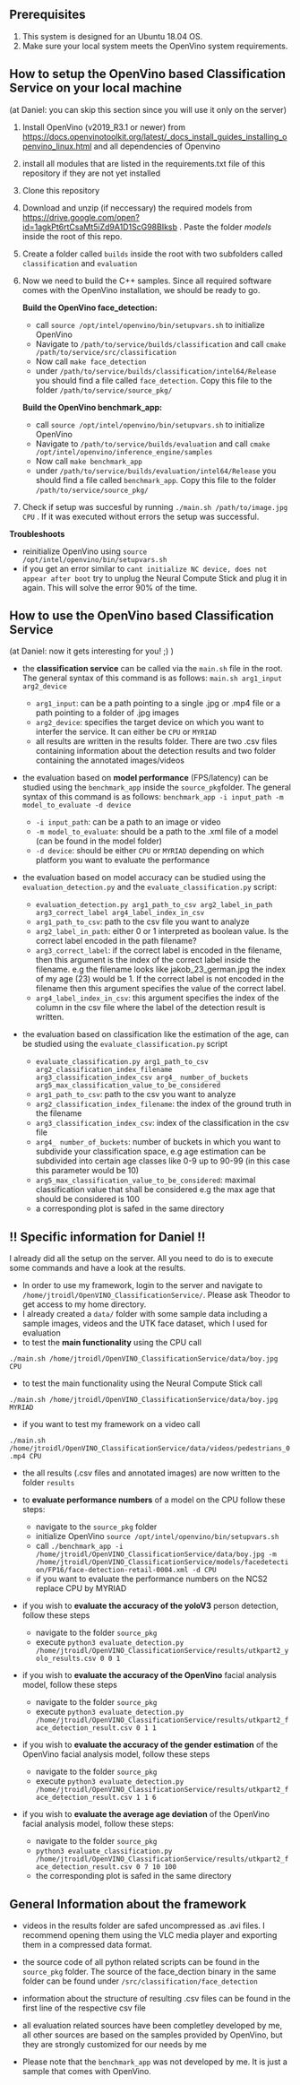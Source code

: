 ## Prerequisites
1. This system is designed for an Ubuntu 18.04 OS.
2. Make sure your local system meets the OpenVino system requirements.

## How to setup the OpenVino based Classification Service on your local machine 
(at Daniel: you can skip this section since you will use it only on the server)

  
1. Install OpenVino (v2019_R3.1 or newer) from https://docs.openvinotoolkit.org/latest/_docs_install_guides_installing_openvino_linux.html and all dependencies of Openvino
2. install all modules that are listed in the requirements.txt file of this repository if they are not yet installed
3. Clone this repository
4. Download and unzip (if neccessary) the required models from https://drive.google.com/open?id=1agkPt6rtCsaMt5iZd9A1D1ScG98BIksb . Paste the folder *models* inside the root of this repo.
5. Create a folder called `builds` inside the root with two subfolders called `classification` and `evaluation`
6. Now we need to build the C++ samples. Since all required software comes with the OpenVino installation, we should be ready to go.

    **Build the OpenVino face_detection:** 
    - call `source /opt/intel/openvino/bin/setupvars.sh` to initialize OpenVino
    - Navigate to `/path/to/service/builds/classification` and call `cmake /path/to/service/src/classification`
    - Now call `make face_detection`
    - under `/path/to/service/builds/classification/intel64/Release` you should find a file called `face_detection`. Copy this file to the folder `/path/to/service/source_pkg/`

    **Build the OpenVino benchmark_app:**
    - call `source /opt/intel/openvino/bin/setupvars.sh` to initialize OpenVino
    - Navigate to `/path/to/service/builds/evaluation` and call `cmake /opt/intel/openvino/inference_engine/samples`
    - Now call `make benchmark_app`
    - under `/path/to/service/builds/evaluation/intel64/Release` you should find a file called `benchmark_app`. Copy this file to the folder `/path/to/service/source_pkg/`

7. Check if setup was succesful by running `./main.sh /path/to/image.jpg CPU` . If it was executed without errors the setup was successful. 


**Troubleshoots**
 - reinitialize OpenVino using `source /opt/intel/openvino/bin/setupvars.sh`
 - if you get an error similar to `cant initialize NC device, does not appear after boot` try to unplug the Neural Compute Stick and plug it in again. This will solve the error 90% of the time.

## How to use the OpenVino based Classification Service
(at Daniel: now it gets interesting for you! ;) )

- the **classification service** can be called via the `main.sh` file in the root. The general syntax of this command is as follows: `main.sh arg1_input arg2_device`
    - `arg1_input`: can be a path pointing to a single .jpg or .mp4 file or a path pointing to a folder of .jpg images
    - `arg2_device`: specifies the target device on which you want to interfer the service. It can either be `CPU` or `MYRIAD`
    - all results are written in the results folder. There are two .csv files containing information about the detection results and two folder containing the annotated images/videos

- the evaluation based on **model performance** (FPS/latency) can be studied using the `benchmark_app` inside the `source_pkg`folder. The general syntax of this command is as follows: `benchmark_app -i input_path -m model_to_evaluate -d device`

    - `-i input_path`: can be a path to an image or video
    - `-m model_to_evaluate`: should be a path to the .xml file of a model (can be found in the model folder)
    - `-d device`: should be either `CPU` or `MYRIAD` depending on which platform you want to evaluate the performance

- the evaluation based on model accuracy can be studied using the `evaluation_detection.py` and the `evaluate_classification.py` script:

    - `evaluation_detection.py arg1_path_to_csv arg2_label_in_path arg3_correct_label arg4_label_index_in_csv`
    - `arg1_path_to_csv`: path to the csv file you want to analyze
    - `arg2_label_in_path`: either 0 or 1 interpreted as boolean value. Is the correct label encoded in the path filename?
    - `arg3_correct_label`: if the correct label is encoded in the filename, then this argument is the index of the correct label inside the filename. e.g the filename looks like jakob_23_german.jpg the index of my age (23) would be 1. If the correct label is not encoded in the filename then this argument specifies the value of the correct label.
    - `arg4_label_index_in_csv`: this argument specifies the index of the column in the csv file where the label of the detection result is written.
- the evaluation based on classification like the estimation of the age, can be studied using the `evaluate_classification.py` script
    - `evaluate_classification.py arg1_path_to_csv arg2_classification_index_filename arg3_classification_index_csv arg4_ number_of_buckets arg5_max_classification_value_to_be_considered`
    - `arg1_path_to_csv`: path to the csv you want to analyze
    - `arg2_classification_index_filename`: the index of the ground truth in the filename
    - `arg3_classification_index_csv`: index of the classification in the csv file 
    - `arg4_ number_of_buckets`: number of buckets in which you want to subdivide your classification space, e.g age estimation can be subdivided into certain age classes like 0-9 up to 90-99 (in this case this parameter would be 10)
    - `arg5_max_classification_value_to_be_considered`: maximal classification value that shall be considered e.g the max age that should be considered is 100
    - a corresponding plot is safed in the same directory

## !! Specific information for Daniel !!
I already did all the setup on the server. All you need to do is to execute some commands and have a look at the results.

- In order to use my framework, login to the server and navigate to `/home/jtroidl/OpenVINO_ClassificationService/`. Please ask Theodor to get access to my home directory. 
- I already created a `data/` folder with some sample data including a sample images, videos and the UTK face dataset, which I used for evaluation
- to test the **main functionality** using the CPU call

`./main.sh /home/jtroidl/OpenVINO_ClassificationService/data/boy.jpg CPU`
- to test the main functionality using the Neural Compute Stick call

`./main.sh /home/jtroidl/OpenVINO_ClassificationService/data/boy.jpg MYRIAD`

- if you want to test my framework on a video call

`./main.sh /home/jtroidl/OpenVINO_ClassificationService/data/videos/pedestrians_0.mp4 CPU`

- the all results (.csv files and annotated images) are now written to the folder `results`

- to **evaluate performance numbers** of a model on the CPU follow these steps:
    - navigate to the `source_pkg` folder 
    - initialize OpenVino `source /opt/intel/openvino/bin/setupvars.sh`
    - call `./benchmark_app -i /home/jtroidl/OpenVINO_ClassificationService/data/boy.jpg -m /home/jtroidl/OpenVINO_ClassificationService/models/facedetection/FP16/face-detection-retail-0004.xml -d CPU`
    - if you want to evaluate the performance numbers on the NCS2 replace CPU by MYRIAD

- if you wish to **evaluate the accuracy of the yoloV3** person detection, follow these steps
    - navigate to the folder `source_pkg`
    - execute `python3 evaluate_detection.py /home/jtroidl/OpenVINO_ClassificationService/results/utkpart2_yolo_results.csv 0 0 1`
- if you wish to **evaluate the accuracy of the OpenVino** facial analysis model, follow these steps
    - navigate to the folder `source_pkg`
    - execute `python3 evaluate_detection.py /home/jtroidl/OpenVINO_ClassificationService/results/utkpart2_face_detection_result.csv 0 1 1`
- if you wish to **evaluate the accuracy of the gender estimation** of the OpenVino facial analysis model, follow these steps
    - navigate to the folder `source_pkg`
    - execute `python3 evaluate_detection.py /home/jtroidl/OpenVINO_ClassificationService/results/utkpart2_face_detection_result.csv 1 1 6`

- if you wish to **evaluate the average age deviation** of the OpenVino facial analysis model, follow these steps:
    - navigate to the folder `source_pkg`
    - `python3 evaluate_classification.py /home/jtroidl/OpenVINO_ClassificationService/results/utkpart2_face_detection_result.csv 0 7 10 100` 
    - the corresponding plot is safed in the same directory


## General Information about the framework 

- videos in the results folder are safed uncompressed as .avi files. I recommend opening them using the VLC media player and exporting them in a compressed data format.

 - the source code of all python related scripts can be found in the `source_pkg` folder. The source of the face_dection binary in the same folder can be found under `/src/classification/face_detection`

- information about the structure of resulting .csv files can be found in the first line of the respective csv file

- all evaluation related sources have been completley developed by me, all other sources are based on the samples provided by OpenVino, but they are strongly customized for our needs by me

- Please note that the `benchmark_app` was not developed by me. It is just a sample that comes with OpenVino.

